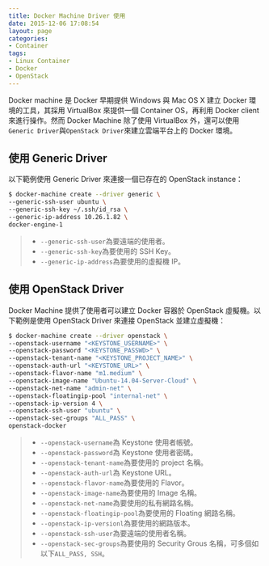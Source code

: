 ```yaml
---
title: Docker Machine Driver 使用
date: 2015-12-06 17:08:54
layout: page
categories:
- Container
tags:
- Linux Container
- Docker
- OpenStack
---
```

Docker machine 是 Docker 早期提供 Windows 與 Mac OS X 建立 Docker 環境的工具，其採用 VirtualBox 來提供一個 Container OS，再利用 Docker client 來進行操作。然而 Docker Machine 除了使用 VirtualBox 外，還可以使用`Generic Driver`與`OpenStack Driver`來建立雲端平台上的 Docker 環境。

<!--more-->

## 使用 Generic Driver
以下範例使用 Generic Driver 來連接一個已存在的 OpenStack instance：
```sh
$ docker-machine create --driver generic \
--generic-ssh-user ubuntu \
--generic-ssh-key ~/.ssh/id_rsa \
--generic-ip-address 10.26.1.82 \
docker-engine-1
```
> * `--generic-ssh-user`為要遠端的使用者。
> * `--generic-ssh-key`為要使用的 SSH Key。
> * `--generic-ip-address`為要使用的虛擬機 IP。

## 使用 OpenStack Driver
Docker Machine 提供了使用者可以建立 Docker 容器於 OpenStack 虛擬機。以下範例是使用 OpenStack Driver 來連接 OpenStack 並建立虛擬機：
```sh
$ docker-machine create --driver openstack \
--openstack-username "<KEYSTONE_USERNAME>" \
--openstack-password "<KEYSTONE_PASSWD>" \
--openstack-tenant-name "<KEYSTONE_PROJECT_NAME>" \
--openstack-auth-url "<KEYSTONE_URL>" \
--openstack-flavor-name "m1.medium" \
--openstack-image-name "Ubuntu-14.04-Server-Cloud" \
--openstack-net-name "admin-net" \
--openstack-floatingip-pool "internal-net" \
--openstack-ip-version 4 \
--openstack-ssh-user "ubuntu" \
--openstack-sec-groups "ALL_PASS" \
openstack-docker
```
> * `--openstack-username`為 Keystone 使用者帳號。
> * `--openstack-password`為 Keystone 使用者密碼。
> * `--openstack-tenant-name`為要使用的 project 名稱。
> * `--openstack-auth-url`為 Keystone URL。
> * `--openstack-flavor-name`為要使用的 Flavor。
> * `--openstack-image-name`為要使用的 Image 名稱。
> * `--openstack-net-name`為要使用的私有網路名稱。
> * `--openstack-floatingip-pool`為要使用的 Floating 網路名稱。
> * `--openstack-ip-versionl`為要使用的網路版本。
> * `--openstack-ssh-user`為要遠端的使用者名稱。
> * `--openstack-sec-groups`為要使用的 Security Grous 名稱，可多個如以下`ALL_PASS, SSH`。
